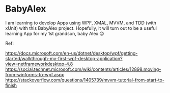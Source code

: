 # BabyAlex

I am learning to develop Apps using WPF, XMAL, MVVM, and TDD (with xUnit) with this BabyAlex project. 
Hopefully, it will turn out to be a useful learning App for my 1st grandson, baby Alex 😊

Ref:

https://docs.microsoft.com/en-us/dotnet/desktop/wpf/getting-started/walkthrough-my-first-wpf-desktop-application?view=netframeworkdesktop-4.8
https://social.technet.microsoft.com/wiki/contents/articles/12898.moving-from-winforms-to-wpf.aspx
https://stackoverflow.com/questions/1405739/mvvm-tutorial-from-start-to-finish

